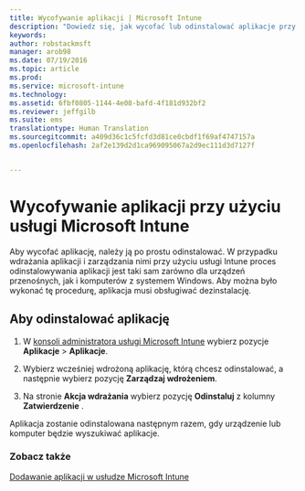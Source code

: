 ```yaml
---
title: Wycofywanie aplikacji | Microsoft Intune
description: "Dowiedz się, jak wycofać lub odinstalować aplikacje przy użyciu usługi Intune."
keywords: 
author: robstackmsft
manager: arob98
ms.date: 07/19/2016
ms.topic: article
ms.prod: 
ms.service: microsoft-intune
ms.technology: 
ms.assetid: 6fbf0805-1144-4e08-bafd-4f181d932bf2
ms.reviewer: jeffgilb
ms.suite: ems
translationtype: Human Translation
ms.sourcegitcommit: a409d36c1c5fcfd3d81ce0cbdf1f69af4747157a
ms.openlocfilehash: 2af2e139d2d1ca969095067a2d9ec111d3d7127f


---
```


# Wycofywanie aplikacji przy użyciu usługi Microsoft Intune

Aby wycofać aplikację, należy ją po prostu odinstalować. W przypadku wdrażania aplikacji i zarządzania nimi przy użyciu usługi Intune proces odinstalowywania aplikacji jest taki sam zarówno dla urządzeń przenośnych, jak i komputerów z systemem Windows. Aby można było wykonać tę procedurę, aplikacja musi obsługiwać dezinstalację.

## Aby odinstalować aplikację

1.  W [konsoli administratora usługi Microsoft Intune](https://manage.microsoft.com) wybierz pozycje **Aplikacje** &gt; **Aplikacje**.

2.  Wybierz wcześniej wdrożoną aplikację, którą chcesz odinstalować, a następnie wybierz pozycję **Zarządzaj wdrożeniem**.

3.  Na stronie **Akcja wdrażania** wybierz pozycję **Odinstaluj** z kolumny **Zatwierdzenie** .

Aplikacja zostanie odinstalowana następnym razem, gdy urządzenie lub komputer będzie wyszukiwać aplikacje.

### Zobacz także
[Dodawanie aplikacji w usłudze Microsoft Intune](add-apps.md)



<!--HONumber=Jul16_HO3-->


